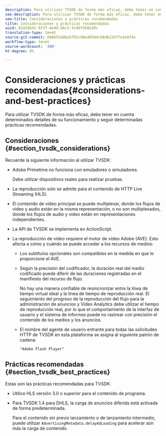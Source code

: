 ```yaml
---
description: Para utilizar TVSDK de forma más eficaz, debe tener en cuenta determinados detalles de su funcionamiento y seguir determinadas prácticas recomendadas.
seo-description: Para utilizar TVSDK de forma más eficaz, debe tener en cuenta determinados detalles de su funcionamiento y seguir determinadas prácticas recomendadas.
seo-title: Consideraciones y prácticas recomendadas
title: Consideraciones y prácticas recomendadas
uuid: 62a5d641-6f37-4e4d-bbc2-414bf3681d9c
translation-type: tm+mt
source-git-commit: 040655d8ba5f91c98ed0584c08db226ffe1e0f4e
workflow-type: tm+mt
source-wordcount: '300'
ht-degree: 0%

---
```



# Consideraciones y prácticas recomendadas{#considerations-and-best-practices}

Para utilizar TVSDK de forma más eficaz, debe tener en cuenta determinados detalles de su funcionamiento y seguir determinadas prácticas recomendadas.

## Consideraciones {#section_tvsdk_considerations}

Recuerde la siguiente información al utilizar TVSDK:

* Adobe Primetime no funciona con emuladores o simuladores.

   Debe utilizar dispositivos reales para realizar pruebas.
* La reproducción solo se admite para el contenido de HTTP Live Streaming (HLS).
* El contenido de vídeo principal se puede multiplexar, donde los flujos de vídeo y audio están en la misma representación, o no son multiplexados, donde los flujos de audio y vídeo están en representaciones independientes.
* La API de TVSDK se implementa en ActionScript.
* La reproducción de vídeo requiere el motor de vídeo Adobe (AVE). Esto afecta a cómo y cuándo se puede acceder a los recursos de medios:

   * Los subtítulos opcionales son compatibles en la medida en que lo proporcione el AVE.
   * Según la precisión del codificador, la duración real del medio codificado puede diferir de las duraciones registradas en el manifiesto del recurso de flujo.

      No hay una manera confiable de resincronizar entre la línea de tiempo virtual ideal y la línea de tiempo de reproducción real. El seguimiento del progreso de la reproducción del flujo para la administración de anuncios y Video Analytics debe utilizar el tiempo de reproducción real, por lo que el comportamiento de la interfaz de usuario y el sistema de informes puede no rastrear con precisión el contenido de los medios y los anuncios.
   * El nombre del agente de usuario entrante para todas las solicitudes HTTP de TVSDK en esta plataforma se asigna al siguiente patrón de cadena:

      ```
      "Adobe Flash Player"
      ```

## Prácticas recomendadas {#section_tvsdk_best_practices}

Estas son las prácticas recomendadas para TVSDK:

* Utilice HLS versión 3.0 o superior para el contenido de programa.
* Para TVSDK 1.4 para DHLS, la carga de anuncios diferida está activada de forma predeterminada.

   Para el contenido sin previo lanzamiento o de lanzamiento intermedio, puede utilizar `AdvertisingMetadata.delayAdLoading` para acelerar aún más la carga de contenido.

